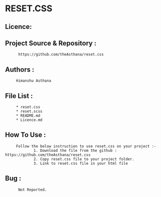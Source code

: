 # RESET.CSS

## Licence:  

## Project Source & Repository :

          https://github.com/theAsthana/reset.css

## Authors :  

         Himanshu Asthana

## File List :  
         * reset.css
         * reset.scss
         * README.md
         * Licence.md

## How To Use :

         Follow the below instruction to use reset.css on your project :-  
                 1. Download the file from the github : https://github.com/theAsthana/reset.css  
                 2. Copy reset.css file to your project folder.
                 3. Link to reset.css file in your html file
  
## Bug :  

          Not Reported.
